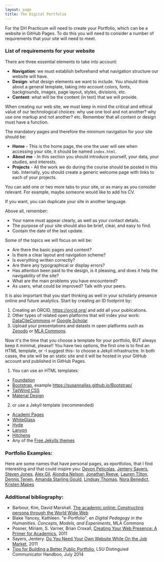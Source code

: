 ```yaml
---
layout: page
title: The Digital Portfolio 
---
```


For the DH Practicum will need to create your Portfolio, which can be a website in GitHub Pages. To do this you will need to consider a number of requirements that your site will need to meet.

### List of requirements for your website

There are three essential elements to take into account:
 
- **Navigation**: we must establish beforehand what navigation structure our website will have. 
- **Design**: what design elements we want to include. You should think about a general template, taking into account colors, fonts, backgrounds, images, page layout, styles, divisions, etc.
- **Content**: what will be the content (in text) that we will provide.

When creating our web site, we must keep in mind the critical and ethical value of our technological choices: why use one tool and not another? why use one markup and not another? etc. Remember that all content or design must have a function. 

The mandatory pages and therefore the minimum navigation for your site should be: 

- **Home** - This is the home page, the one the user will see when accessing your site, it should be named `index.html`.
- **About me** - In this section you should introduce yourself, your data, your studies, and interests.
- **Projects** - All the work we do during the course should be posted in this tab. Internally, you should create a generic welcome page with links to each of your projects.

You can add one or two more tabs to your site, or as many as you consider relevant. For example, maybe someone would like to add his CV. 

If you want, you can duplicate your site in another language. 

Above all, remember: 

- Your name must appear clearly, as well as your contact details. 
- The purpose of your site should also be brief, clear, and easy to find. 
- Contain the date of the last update.

Some of the topics we will focus on will be: 

- Are there the basic pages and content?
- Is there a clear layout and navigation scheme?
- Is everything written correctly? 
- Are there any typographical or display errors?
- Has attention been paid to the design, is it pleasing, and does it help the navigability of the site?
- What are the main problems you have encountered? 
- As users, what could be improved? Talk with your peers. 

It is also important that you start thinking as well in your scholarly presence online and future analytics. Start by creating an ID footprint by: 

1. Creating an ORCID, https://orcid.org/ and add all your publications. 
2. Other types of related open platforms that will index your work: [DataCiteCommons](https://commons.datacite.org/) or [Google Scholar](https://scholar.google.com/)
3. Upload your presentations and datasts in open platforms such as [Zenodo](https://zenodo.org/) or [MLA Commons](https://mla.hcommons.org/). 

Now it's the time that you choose a template for your portfolio, BUT always keep it minimal, please!! You have two options, the first one is to find an HTML template, or -I suggest this- to choose a Jekyll infrastructre. In both cases, the site will be an static site and it will be hosted in your GitHub account and published in GitHub Pages.  

1. You can use an HTML templates: 
  - [Foundation](https://get.foundation/)
  - [Bootstrap](https://getbootstrap.com/), example <https://susannalles.github.io/Bootstrap/>
  - [TailWind CSS](https://tailwindcss.com/)
  - [Material Design](https://m3.material.io/)

2. or use a Jekyll template (recommended)
  - [Academi Pages](https://academicpages.github.io/) 
  - [WhiteGlass](https://github.com/yous/whiteglass)
  - [Hyde](https://jekyllthemes.io/theme/hyde)
  - [Lanyon](https://jekyllthemes.io/theme/lanyon)
  - [Hitchens](https://jekyllthemes.io/theme/hitchens)
  - Any of the [Free Jekylls themes](https://jekyllthemes.io/free)

### Portfolio Examples:

Here are some names that have personal pages, as eportfolios, that I find interesting and that could inspire you: [Devon Peticolas](http://peticol.as/), [Jentery Sayers](https://jntry.work/), [Steven Jones](https://stevenejones.org/), [Alex Gil](https://www.elotroalex.com/), [Alondra Nelson](http://www.alondranelson.com/), [Jonathan Reeve](http://jonreeve.com/), [Lauren Tilton](https://www.laurentilton.com/), [Dennis Tenen](http://denten.plaintext.in/), [Amanda Starling Gould](https://amandastarlinggould.com/), [Lindsay Thomas](https://lindsaythomas.net/), [Nora Benedict](https://norabenedict.github.io/index.html), [Kristen Mapes](https://kristenmapes.com/)

### Additional bibliography:

* Barbour, Kim, David Marshall. [The academic online: Constructing persona through the World Wide Web](http://journals.uic.edu/ojs/index.php/fm/article/view/3969/3292)
* Blake Yancey, Kathleen. "e-Portfolio", en *Digital Pedagogy in the Humanities. Concepts, Models, and Experiments*, MLA Commons
* Posner, Miriam, S. Varner, Brian Croxall, [Creating Your Web Presence: A Primer for Academics](http://www.chronicle.com/blogs/profhacker/creating-your-web-presence-a-primer-for-academics/30458), 2011 
* Sayers, Jentery. [Do You Need Your Own Website While On the Job Market](http://www.chronicle.com/blogs/profhacker/do-you-need-your-own-website-while-on-the-job-market/35825), 2011
* [Tips for Building a Better Public Portfolio](https://sites01.lsu.edu/wp/cxc/files/2014/07/2014-DCHandbook_TipsBetterPort.pdf), LSU Distinguied Communicator Handboo, July 2014
